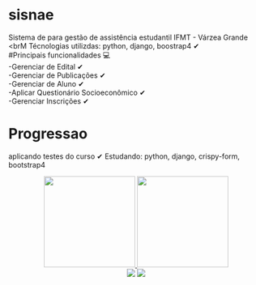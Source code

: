 # sisnae
Sistema de para gestão de assistência estudantil IFMT - Várzea Grande
<brM
Técnologias utilizdas: python, django, boostrap4 ✔
<br>
#Principais funcionalidades 💻
<br>
-Gerenciar de Edital ✔
<br>
-Gerenciar de Publicações ✔
<br>
-Gerenciar de Aluno ✔
<br>
-Aplicar Questionário Socioeconômico ✔
<br>
-Gerenciar Inscrições ✔



# Progressao
aplicando testes do curso ✔
Estudando: python, django, crispy-form, bootstrap4

<div align="center">
  <a href="https://github.com/amarantejoacil">
  <img height="180em" src="https://github-readme-stats.vercel.app/api?username=amarantejoacil&show_icons=true&theme=dark&include_all_commits=true&count_private=true"/>
  <img height="180em" src="https://github-readme-stats.vercel.app/api/top-langs/?username=amarantejoacil&layout=compact&langs_count=7&theme=dark"/>
</div>

  <div align="center"> 
  <a href="mailto:joacil.amarante@gmail.com"><img src="https://img.shields.io/badge/-Gmail-%23333?style=for-the-badge&logo=gmail&logoColor=white" target="_blank"></a>
  <a href="https://www.linkedin.com/in/joacil-amarante-75717b106/" target="_blank"><img src="https://img.shields.io/badge/-LinkedIn-%230077B5?style=for-the-badge&logo=linkedin&logoColor=white" target="_blank"></a>  
</div>


